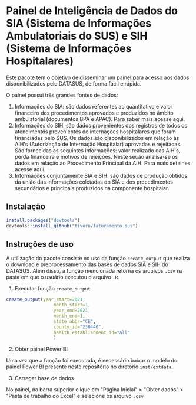 # Painel de Inteligência de Dados do SIA (Sistema de Informações Ambulatoriais do SUS) e SIH (Sistema de Informações Hospitalares) 

Este pacote tem o objetivo de disseminar um painel para acesso aos dados disponibilizados pelo DATASUS, de forma fácil e rápida. 

O painel possui três grandes fontes de dados:

1) Informações do SIA: são dados referentes ao quantitativo e valor financeiro dos procedimentos aprovados e produzidos no âmbito ambulatorial (documentos BPA e APAC). Para saber mais acesse aqui.
2) Informações do SIH: são dados provenientes dos registros de todos os atendimentos provenientes de internações hospitalares que foram financiadas pelo SUS. Os dados são disponibilizados em relação às AIH's (Autorização de Internação Hospitalar) aprovadas e rejeitadas. São fornecidas as seguintes informações: valor realizado das AIH's, perda financeira e motivos de rejeições. Neste seção analisa-se os dados em relação ao Procedimento Principal da AIH. Para mais detalhes acesse aqui.
3) Informações conjuntamente SIA e SIH: são dados de produção obtidos da união das informações coletadas do SIA e dos procedimentos secundários e principais produzidos na componente hospitalar.

## Instalação

```r
install.packages("devtools")
devtools::install_github("tivorn/faturamento.sus")
```

## Instruções de uso

A utilização do pacote consiste no uso da função `create_output` que realiza o download e preprocessamento das bases de dados SIA e SIH do DATASUS. Além disso, a função mencionada retorna os arquivos `.csv` na pasta em que o usuário executou o arquivo `.R`.

1) Executar função `create_output`
```r
create_output(year_start=2021,
                  month_start=1,
                  year_end=2021,
                  month_end=1,
                  state_abbr="CE",
                  county_id="230440",
                  health_establishment_id="all"
                  )
```

2) Obter painel Power BI

Uma vez que a função foi executada, é necessário baixar o modelo do painel Power BI presente neste repositório no diretório `inst/extdata`.

3) Carregar base de dados 

No painel, na barra superior clique em "Página Inicial" > "Obter dados" > "Pasta de trabalho do Excel" e selecione os arquivo `.csv` 

